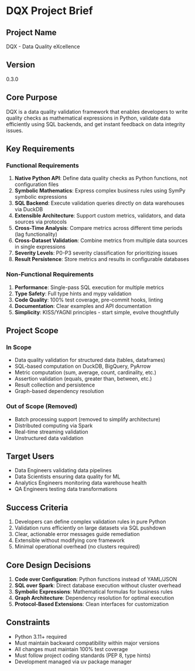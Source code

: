 # DQX Project Brief

## Project Name
DQX - Data Quality eXcellence

## Version
0.3.0

## Core Purpose
DQX is a data quality validation framework that enables developers to write quality checks as mathematical expressions in Python, validate data efficiently using SQL backends, and get instant feedback on data integrity issues.

## Key Requirements

### Functional Requirements
1. **Native Python API**: Define data quality checks as Python functions, not configuration files
2. **Symbolic Mathematics**: Express complex business rules using SymPy symbolic expressions
3. **SQL Backend**: Execute validation queries directly on data warehouses via DuckDB
4. **Extensible Architecture**: Support custom metrics, validators, and data sources via protocols
5. **Cross-Time Analysis**: Compare metrics across different time periods (lag functionality)
6. **Cross-Dataset Validation**: Combine metrics from multiple data sources in single expressions
7. **Severity Levels**: P0-P3 severity classification for prioritizing issues
8. **Result Persistence**: Store metrics and results in configurable databases

### Non-Functional Requirements
1. **Performance**: Single-pass SQL execution for multiple metrics
2. **Type Safety**: Full type hints and mypy validation
3. **Code Quality**: 100% test coverage, pre-commit hooks, linting
4. **Documentation**: Clear examples and API documentation
5. **Simplicity**: KISS/YAGNI principles - start simple, evolve thoughtfully

## Project Scope

### In Scope
- Data quality validation for structured data (tables, dataframes)
- SQL-based computation on DuckDB, BigQuery, PyArrow
- Metric computation (sum, average, count, cardinality, etc.)
- Assertion validation (equals, greater than, between, etc.)
- Result collection and persistence
- Graph-based dependency resolution

### Out of Scope (Removed)
- Batch processing support (removed to simplify architecture)
- Distributed computing via Spark
- Real-time streaming validation
- Unstructured data validation

## Target Users
- Data Engineers validating data pipelines
- Data Scientists ensuring data quality for ML
- Analytics Engineers monitoring data warehouse health
- QA Engineers testing data transformations

## Success Criteria
1. Developers can define complex validation rules in pure Python
2. Validation runs efficiently on large datasets via SQL pushdown
3. Clear, actionable error messages guide remediation
4. Extensible without modifying core framework
5. Minimal operational overhead (no clusters required)

## Core Design Decisions
1. **Code over Configuration**: Python functions instead of YAML/JSON
2. **SQL over Spark**: Direct database execution without cluster overhead
3. **Symbolic Expressions**: Mathematical formulas for business rules
4. **Graph Architecture**: Dependency resolution for optimal execution
5. **Protocol-Based Extensions**: Clean interfaces for customization

## Constraints
- Python 3.11+ required
- Must maintain backward compatibility within major versions
- All changes must maintain 100% test coverage
- Must follow project coding standards (PEP 8, type hints)
- Development managed via uv package manager
